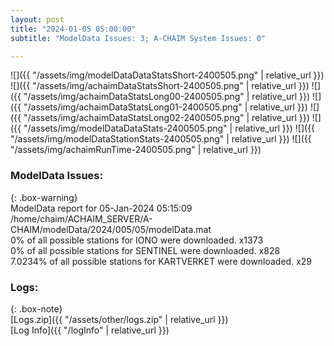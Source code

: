 ```yaml
---
layout: post
title: "2024-01-05 05:00:00"
subtitle: "ModelData Issues: 3; A-CHAIM System Issues: 0"

---
```


![]({{ "/assets/img/modelDataDataStatsShort-2400505.png" | relative_url }})
![]({{ "/assets/img/achaimDataStatsShort-2400505.png" | relative_url }})
![]({{ "/assets/img/achaimDataStatsLong00-2400505.png" | relative_url }})
![]({{ "/assets/img/achaimDataStatsLong01-2400505.png" | relative_url }})
![]({{ "/assets/img/achaimDataStatsLong02-2400505.png" | relative_url }})
![]({{ "/assets/img/modelDataDataStats-2400505.png" | relative_url }})
![]({{ "/assets/img/modelDataStationStats-2400505.png" | relative_url }})
![]({{ "/assets/img/achaimRunTime-2400505.png" | relative_url }})


### ModelData Issues:  
  
{: .box-warning}  
 ModelData report for 05-Jan-2024 05:15:09   
 /home/chaim/ACHAIM_SERVER/A-CHAIM/modelData/2024/005/05/modelData.mat   
 0% of all possible stations for IONO were downloaded. x1373   
 0% of all possible stations for SENTINEL were downloaded. x828   
 7.0234% of all possible stations for KARTVERKET were downloaded. x29   
  


### Logs:  
  
{: .box-note}  
[Logs.zip]({{ "/assets/other/logs.zip" | relative_url }})  
[Log Info]({{ "/logInfo" | relative_url }})  
